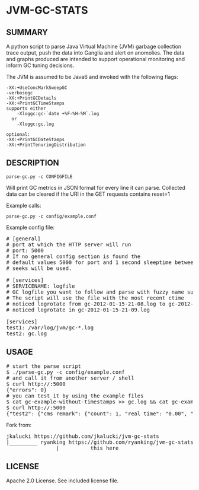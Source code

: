 JVM-GC-STATS
============

SUMMARY
-------
A python script to parse Java Virtual Machine (JVM) garbage collection
trace output, push the data into Ganglia and alert on anomolies.
The data and graphs produced are intended to support operational
monitoring and inform GC tuning decisions.

The JVM is assumed to be Java6 and invoked with the following flags:

    -XX:+UseConcMarkSweepGC
    -verbosegc
    -XX:+PrintGCDetails
    -XX:+PrintGCTimeStamps
    supports either
        -Xloggc:gc-`date +%F-%H-%M`.log
      or
        -Xloggc:gc.log

    optional: 
    -XX:+PrintGCDateStamps
    -XX:+PrintTenuringDistribution


DESCRIPTION
-------

    parse-gc.py -c CONFIGFILE

Will print GC metrics in JSON format for every line it can parse.
Collected data can be cleared if the URI in the GET requests contains reset=1


Example calls:

    parse-gc.py -c config/example.conf

Example config file:
<pre>
# [general]
# port at which the HTTP server will run
# port: 5000
# If no general config section is found the
# default values 5000 for port and 1 second sleeptime between logfile
# seeks will be used.

# [services]
# SERVICENAME: logfile
# GC logfile you want to follow and parse with fuzzy name support
# The script will use the file with the most recent ctime
# noticed logrotate from gc-2012-01-15-21-08.log to gc-2012-01-15-21-09.log
# noticed logrotate in gc-2012-01-15-21-09.log

[services]
test1: /var/log/jvm/gc-*.log
test2: gc.log
</pre>
USAGE
-------
<pre>
# start the parse script
$ ./parse-gc.py -c config/example.conf
# and call it from another server / shell
$ curl http://<YOURHOSTNAME>:5000
{"errors": 0}
# you can test it by using the example files
$ cat gc-example-without-timestamps >> gc.log && cat gc-example-with-timestamps >> gc.log.1
$ curl http://<YOURHOSTNAME>:5000
{"test2": {"cms_remark": {"count": 1, "real_time": "0.00", "user_time": "0.00", "sys_time": "0.00"}, "full": {"count": 41, "total_kb_collected": 124066, "permgen_kb_collected": 173, "sys_time": "0.02", "real_time": "4.24", "oldgen_kb_collected": -10402, "user_time": "4.02"}, "cms_initial_mark": {"count": 2, "real_time": "0.00", "user_time": "0.00", "sys_time": "0.00"}, "cms_concurrent_sweep": {"count": 1, "real_time": "0.01", "user_time": "0.02", "sys_time": "0.00"}, "cms_concurrent_reset": {"count": 1, "real_time": "0.00", "user_time": "0.00", "sys_time": "0.00"}, "par_new": {"count": 4, "newgen_kb_collected": 73335, "total_kb_collected": 71762, "sys_time": "0.00", "real_time": "0.05", "user_time": "0.04"}, "cms_concurrent_mark": {"count": 2, "real_time": "0.29", "user_time": "0.38", "sys_time": "0.00"}, "cms_concurrent_preclean": {"count": 1, "real_time": "0.01", "user_time": "0.01", "sys_time": "0.00"}}, "test1": {"cms_remark": {"count": 1, "real_time": "0.00", "user_time": "0.00", "sys_time": "0.00"}, "full": {"count": 41, "total_kb_collected": 124066, "permgen_kb_collected": 173, "sys_time": "0.02", "real_time": "4.24", "oldgen_kb_collected": -10402, "user_time": "4.02"}, "cms_initial_mark": {"count": 2, "real_time": "0.00", "user_time": "0.00", "sys_time": "0.00"}, "cms_concurrent_sweep": {"count": 1, "real_time": "0.01", "user_time": "0.02", "sys_time": "0.00"}, "cms_concurrent_reset": {"count": 1, "real_time": "0.00", "user_time": "0.00", "sys_time": "0.00"}, "par_new": {"count": 4, "newgen_kb_collected": 73335, "total_kb_collected": 71762, "sys_time": "0.00", "real_time": "0.05", "user_time": "0.04"}, "cms_concurrent_mark": {"count": 2, "real_time": "0.29", "user_time": "0.38", "sys_time": "0.00"}, "cms_concurrent_preclean": {"count": 1, "real_time": "0.01", "user_time": "0.01", "sys_time": "0.00"}}, "errors": 0}
</pre>
Fork from:
<pre>
jkalucki https://github.com/jkalucki/jvm-gc-stats
|_________ ryanking https://github.com/ryanking/jvm-gc-stats
                |_________ this here
</pre>
LICENSE
-------
Apache 2.0 License. See included license file.
